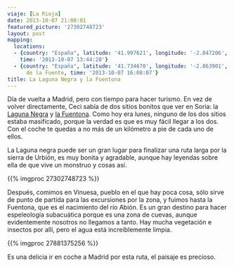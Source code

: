 ```yaml
---
viaje: [La Rioja]
date: 2013-10-07 21:00:01
featured_picture: '27302748723'
layout: post
mapping:
  locations:
  - {country: "España", latitude: '41.997621', longitude: '-2.847206', place: Vinuesa,
    time: '2013-10-07 13:44:28'}
  - {country: "España", latitude: '41.734670', longitude: '-2.863901', place: Muriel
      de la Fuente, time: '2013-10-07 16:08:07'}
title: La Laguna Negra y la Fuentona
---
```

Día de vuelta a Madrid, pero con tiempo para hacer turismo. En vez de volver directamente, Ceci sabía de dos sitios bonitos que ver en Soria: la <a href="https://es.wikipedia.org/wiki/Laguna_Negra_de_Urbi%C3%B3n">Laguna Negra</a> y <a href="https://es.wikipedia.org/wiki/Monumento_natural_de_La_Fuentona">la Fuentona</a>. Como hoy era lunes, ninguno de los dos sitios estaba masificado, porque la verdad es que es muy fácil llegar a los dos. Con el coche te quedas a no más de un kilómetro a pie de cada uno de ellos.

La Laguna negra puede ser un gran lugar para finalizar una ruta larga por la sierra de Urbión, es muy bonita y agradable, aunque hay leyendas sobre ella de que vive un monstruo y cosas así.

{{% imgproc 27302748723 %}}

Después, comimos en Vinuesa, pueblo en el que hay poca cosa, sólo sirve de punto de partida para las excursiones por la zona, y fuimos hasta la Fuentona, que es el nacimiento del río Abión. Es un gran destino para hacer espeleología subacuática porque es una zona de cuevas, aunque evidentemente nosotros no llegamos a tanto. Hay mucha vegetación e insectos por allí, pero el agua está increíblemente limpia.

{{% imgproc 27881375256 %}}

Es una delicia ir en coche a Madrid por esta ruta, el paisaje es precioso.